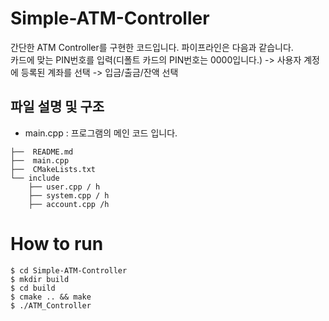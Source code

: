 # Simple-ATM-Controller
간단한 ATM Controller를 구현한 코드입니다.
파이프라인은 다음과 같습니다.  
카드에 맞는 PIN번호를 입력(디폴트 카드의 PIN번호는 0000입니다.) -> 사용자 계정에 등록된 계좌를 선택 -> 입금/출금/잔액 선택 


## 파일 설명 및 구조
- main.cpp : 프로그램의 메인 코드 입니다.

~~~
├──  README.md
├──  main.cpp
├──  CMakeLists.txt
└── include
    ├── user.cpp / h
    ├── system.cpp / h
    ├── account.cpp /h
~~~


# How to run
`$ cd Simple-ATM-Controller`  
`$ mkdir build`  
`$ cd build`  
`$ cmake .. && make`  
`$ ./ATM_Controller`
